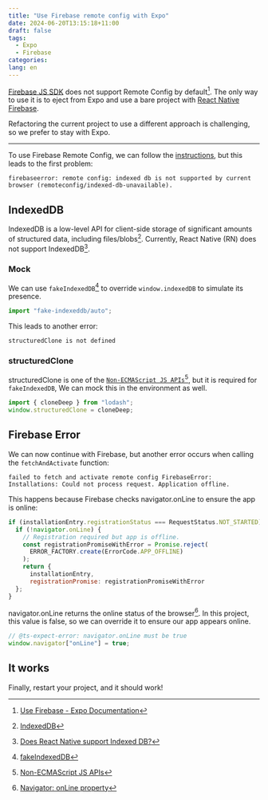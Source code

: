```yaml
---
title: "Use Firebase remote config with Expo"
date: 2024-06-20T13:15:18+11:00
draft: false
tags:
  - Expo
  - Firebase
categories:
lang: en
---
```


[Firebase JS SDK](https://docs.expo.dev/guides/using-firebase/#using-firebase-js-sdk) does not support Remote Config by default[^1]. The only way to use it is to eject from Expo and use a bare project with [React Native Firebase](https://rnfirebase.io/).

Refactoring the current project to use a different approach is challenging, so we prefer to stay with Expo. 

---

To use Firebase Remote Config, we can follow the [instructions](https://firebase.google.com/docs/remote-config/get-started?platform=web), but this leads to the first problem:

```
firebaseerror: remote config: indexed db is not supported by current browser (remoteconfig/indexed-db-unavailable).
```

## IndexedDB

IndexedDB is a low-level API for client-side storage of significant amounts of structured data, including files/blobs[^2]. Currently, React Native (RN) does not support IndexedDB[^3].

### Mock

We can use `fakeIndexedDB`[^4] to override `window.indexedDB` to simulate its presence.

```javascript
import "fake-indexeddb/auto";
```

This leads to another error:

```
structuredClone is not defined
```

### structuredClone

structuredClone is one of the [`Non-ECMAScript JS APIs`](https://github.com/facebook/hermes/discussions/1072#discussioncomment-6578204)[^5], but it is required for `fakeIndexedDB`, We can mock this in the environment as well.

```javascript
import { cloneDeep } from "lodash";
window.structuredClone = cloneDeep;
```

## Firebase Error

We can now continue with Firebase, but another error occurs when calling the `fetchAndActivate` function:

```
failed to fetch and activate remote config FirebaseError: Installations: Could not process request. Application offline.
```

This happens because Firebase checks navigator.onLine to ensure the app is online:

```javascript
if (installationEntry.registrationStatus === RequestStatus.NOT_STARTED) {
  if (!navigator.onLine) {
    // Registration required but app is offline.
    const registrationPromiseWithError = Promise.reject(
      ERROR_FACTORY.create(ErrorCode.APP_OFFLINE)
    );
    return {
      installationEntry,
      registrationPromise: registrationPromiseWithError
  };
}
```

navigator.onLine returns the online status of the browser[^6]. In this project, this value is false, so we can override it to ensure our app appears online.

```javascript
// @ts-expect-error: navigator.onLine must be true
window.navigator["onLine"] = true;
```

## It works

Finally, restart your project, and it should work!

[^1]: [Use Firebase - Expo Documentation](https://docs.expo.dev/guides/using-firebase/#:~:text=services%20such%20as-,Authentication%2C%20Firestore%2C%20Realtime%20Database%2C%20and%20Storage,-in%20your%20app)
[^2]: [IndexedDB](https://developer.mozilla.org/en-US/docs/Web/API/IndexedDB_API)
[^3]: [Does React Native support Indexed DB?](https://stackoverflow.com/a/52051320)
[^4]: [fakeIndexedDB](https://github.com/dumbmatter/fakeIndexedDB)
[^5]: [Non-ECMAScript JS APIs](https://github.com/facebook/hermes/discussions/1072)
[^6]: [Navigator: onLine property](https://developer.mozilla.org/en-US/docs/Web/API/Navigator/onLine)
